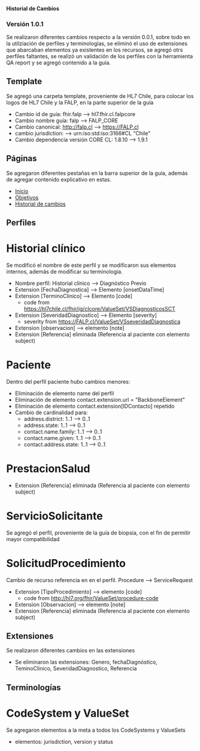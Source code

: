 #### Historial de Cambios 

### Versión 1.0.1

Se realizaron diferentes cambios respecto a la versión 0.0.1, sobre todo en la utilziación de perfiles y terminologías, se eliminó el uso de extensiones que abarcaban elementos ya existentes en los recursos, se agregó otrs perfiles faltantes, se realizó un validación de los perfiles con la herramienta QA report y se agregó contenido a la guía. 

## Template

Se agregó una carpeta template, proveniente de HL7 Chile, para colocar los logos de HL7 Chile y la FALP, en la parte superior de la guía

  * Cambio id de guía: fhir.falp --> hl7.fhir.cl.falpcore
  * Cambio nombre guía: falp --> FALP_CORE
  * Cambio canonical: http://falp.cl --> https://FALP.cl
  * cambio jurisdiction: --> urn:iso:std:iso:3166#CL "Chile"
  * Cambio dependencia versión CORE CL: 1.8.10 --> 1.9.1

## Páginas

Se agregaron diferentes pestañas en la barra superior de la guía, además de agregar contenido explicativo en estas.

  * [Inicio](index.html)
  * [Objetivos](objetivos.html)
  * [Historial de cambios](cambios.html)



## Perfiles

# Historial clínico

Se modificó el nombre de este perfil y se modificaron sus elementos internos, además de modificar su terminología.

  * Nombre perfil: Historial clínico --> Diagnóstico Previo
  * Extension [FechaDiagnostica] --> Elemento [onsetDataTime]
  * Extension [TerminoClinico] --> Elemento [code]
    * code from https://hl7chile.cl/fhir/ig/clcore/ValueSet/VSDiagnosticosSCT
  * Extension [SeveridadDiagnostico] --> Elemento [severity]
    * severity from https://FALP.cl/ValueSet/VSseveridadDiagnostica
  * Extension [observacion] --> elemento [note]
  * Extension [Referencia] eliminada (Referencia al paciente con elemento subject)

# Paciente

Dentro del perfil paciente hubo cambios menores:

  * Eliminación de elemento name del perfil
  * Eliminación de elemento contact.extension.url = "BackboneElement"
  * Eliminación de elemento contact.extension[IDContacto] repetido 
  * Cambio de cardinalidad para: 
    * address.district: 1..1 --> 0..1
    * address.state: 1..1 --> 0..1
    * contact.name.family: 1..1 --> 0..1
    * contact.name.given: 1..1 --> 0..1
    * contact.address.state: 1..1 --> 0..1

# PrestacionSalud

  * Extension [Referencia] eliminada (Referencia al paciente con elemento subject)

# ServicioSolicitante

Se agregó el perfil, proveniente de la guía de biopsia, con el fin de permitir mayor compatibilidad

# SolicitudProcedimiento

Cambio de recurso referencia en en el perfil. Procedure --> ServiceRequest

  * Extension [TipoProcedimiento] --> elemento [code]
    * code from http://hl7.org/fhir/ValueSet/procedure-code
  * Extension [Observacion] --> elemento [note]
  * Extension [Referencia] eliminada (Referencia al paciente con elemento subject)

## Extensiones

Se realizaron diferentes cambios en las extensiones

  * Se eliminaron las extensiones: Genero, fechaDiagnóstico, TeminoClinico, SeveridadDiagnostico, Referencia

## Terminologías 

# CodeSystem y ValueSet

Se agregaron elementos a la meta a todos los CodeSystems y ValueSets 

  * elementos: jurisdiction, version y status


